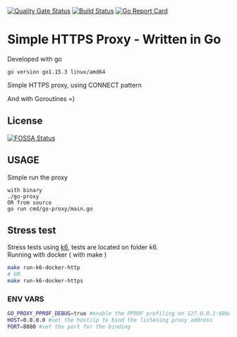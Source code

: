 [![Quality Gate Status](https://sonarcloud.io/api/project_badges/measure?project=brunoshiroma_go-proxy&metric=alert_status)](https://sonarcloud.io/dashboard?id=brunoshiroma_go-proxy)
[![Build Status](https://travis-ci.com/brunoshiroma/go-proxy.svg?branch=master)](https://travis-ci.com/brunoshiroma/go-proxy)
[![Go Report Card](https://goreportcard.com/badge/github.com/brunoshiroma/go-proxy)](https://goreportcard.com/report/github.com/brunoshiroma/go-proxy)

# Simple HTTPS Proxy - Written in Go
Developed with go
```
go version go1.15.3 linux/amd64
```

Simple HTTPS proxy, using CONNECT pattern

And with Goroutines =)

## License
[![FOSSA Status](https://app.fossa.com/api/projects/git%2Bgithub.com%2Fbrunoshiroma%2Fgo-proxy.svg?type=large)](https://app.fossa.com/projects/git%2Bgithub.com%2Fbrunoshiroma%2Fgo-proxy?ref=badge_large)

## USAGE

Simple run the proxy
```
with binary
./go-proxy
OR from source
go run cmd/go-proxy/main.go
```

## Stress test
Stress tests using [k6](https://k6.io), tests are located on folder k6.  
Running with docker ( with make )
```bash
make run-k6-docker-http
# OR
make run-k6-docker-https
```

### ENV VARS
```bash
GO_PROXY_PPROF_DEBUG=true #enable the PPROF profiling on 127.0.0.1:6060
HOST=0.0.0.0 #set the host/ip to bind the listening proxy address
PORT=8080 #set the port for the binding
```
